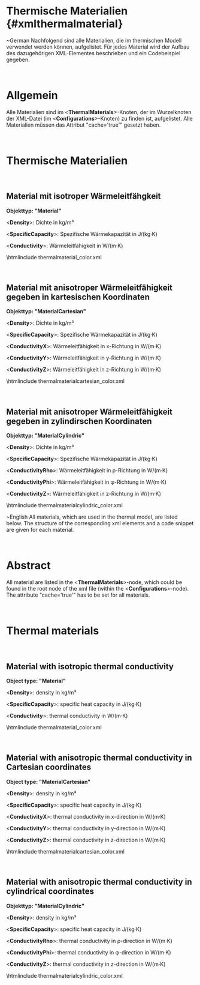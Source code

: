 Thermische Materialien     {#xmlthermalmaterial}
===================

\~German
Nachfolgend sind alle Materialien, die im thermischen Modell verwendet werden können, aufgelistet.
Für jedes Material wird der Aufbau des dazugehörigen XML-Elementes beschrieben und ein Codebeispiel gegeben.

<br/>

Allgemein
=========

Alle Materialien sind im <**ThermalMaterials**>-Knoten, der im Wurzelknoten der XML-Datei (im <**Configurations**>-Knoten) zu finden ist, aufgelistet.
Alle Materialien müssen das Attribut "cache='true'" gesetzt haben.

<br/>

Thermische Materialien
==========

<br/>

Material mit isotroper Wärmeleitfähgkeit
----------

__Objekttyp: "Material"__

<**Density**>: Dichte in kg/m³

<**SpecificCapacity**>: Spezifische Wärmekapazität in J/(kg·K)

<**Conductivity**>: Wärmeleitfähigkeit in W/(m·K)

\htmlinclude thermalmaterial_color.xml

<br/>


Material mit anisotroper Wärmeleitfähigkeit gegeben in kartesischen Koordinaten
----------

__Objekttyp: "MaterialCartesian"__

<**Density**>: Dichte in kg/m³

<**SpecificCapacity**>: Spezifische Wärmekapazität in J/(kg·K)

<**ConductivityX**>: Wärmeleitfähigkeit in x-Richtung in W/(m·K)

<**ConductivityY**>: Wärmeleitfähigkeit in y-Richtung in W/(m·K)

<**ConductivityZ**>: Wärmeleitfähigkeit in z-Richtung in W/(m·K)


\htmlinclude thermalmaterialcartesian_color.xml

<br/>


Material mit anisotroper Wärmeleitfähigkeit gegeben in zylindirschen Koordinaten
----------

__Objekttyp: "MaterialCylindric"__

<**Density**>: Dichte in kg/m³

<**SpecificCapacity**>: Spezifische Wärmekapazität in J/(kg·K)

<**ConductivityRho**>: Wärmeleitfähigkeit in ρ-Richtung in W/(m·K)

<**ConductivityPhi**>: Wärmeleitfähigkeit in φ-Richtung in W/(m·K)

<**ConductivityZ**>: Wärmeleitfähigkeit in z-Richtung in W/(m·K)

\htmlinclude thermalmaterialcylindric_color.xml

\~English
All materials, which are used in the thermal model, are listed below.
The structure of the corresponding xml elements and a code snippet are given for each material.

<br/>

Abstract
=========

All material are listed in the <**ThermalMaterials**>-node, which could be found in the root node of the xml file (within the <**Configurations**>-node).
The attribute "cache='true'" has to be set for all materials.

<br/>

Thermal materials
==========

<br/>

Material with isotropic thermal conductivity
----------

__Object type: "Material"__

<**Density**>: density in kg/m³

<**SpecificCapacity**>: specific heat capacity in J/(kg·K)

<**Conductivity**>: thermal conductivity in W/(m·K)

\htmlinclude thermalmaterial_color.xml

<br/>


Material with anisotropic thermal conductivity in Cartesian coordinates
----------

__Object type: "MaterialCartesian"__

<**Density**>: density in kg/m³

<**SpecificCapacity**>: specific heat capacity in J/(kg·K)

<**ConductivityX**>: thermal conductivity in x-direction in W/(m·K)

<**ConductivityY**>: thermal conductivity in y-direction in W/(m·K)

<**ConductivityZ**>: thermal conductivity in z-direction in W/(m·K)


\htmlinclude thermalmaterialcartesian_color.xml

<br/>


Material with anisotropic thermal conductivity in cylindrical coordinates
----------

__Objekttyp: "MaterialCylindric"__

<**Density**>: density in kg/m³

<**SpecificCapacity**>: specific heat capacity in J/(kg·K)

<**ConductivityRho**>: thermal conductivity in ρ-direction in W/(m·K)

<**ConductivityPhi**>: thermal conductivity in φ-direction in W/(m·K)

<**ConductivityZ**>: thermal conductivity in z-direction in W/(m·K)

\htmlinclude thermalmaterialcylindric_color.xml

